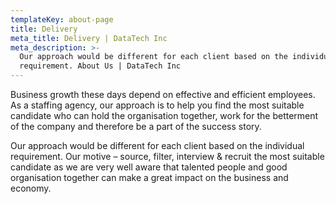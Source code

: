 ```yaml
---
templateKey: about-page
title: Delivery
meta_title: Delivery | DataTech Inc
meta_description: >-
  Our approach would be different for each client based on the individual
  requirement. About Us | DataTech Inc
---
```

Business growth these days depend on effective and efficient employees. As a staffing agency, our approach is to help you find the most suitable candidate who can hold the organisation together, work for the betterment of the company and therefore be a part of the success story.



Our approach would be different for each client based on the individual requirement. Our motive – source, filter, interview & recruit the most suitable candidate as we are very well aware that talented people and good organisation together can make a great impact on the business and economy.
